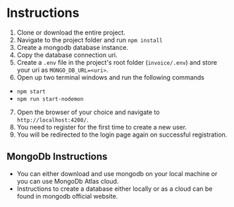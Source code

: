 # Instructions

1. Clone or download the entire project.
2. Navigate to the project folder and run `npm install`
3. Create a mongodb database instance.
4. Copy the database connection uri.
5. Create a `.env` file in the project's root folder (`invoice/.env`) and store your uri as `MONGO_DB_URL=<uri>`.
6. Open up two terminal windows and run the following commands
- `npm start`
- `npm run start-nodemon`
7. Open the browser of your choice and navigate to `http://localhost:4200/`.
8. You need to register for the first time to create a new user.
9. You will be redirected to the login page again on successful registration.

## MongoDb Instructions

- You can either download and use mongodb on your local machine or you can use MongoDb Atlas cloud.
- Instructions to create a database either locally or as a cloud can be found in mongodb official website.
